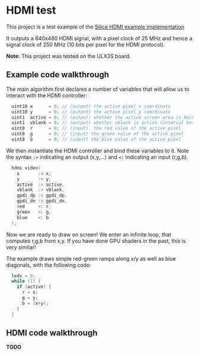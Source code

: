 # HDMI test

This project is a test example of the [Silice HDMI example implementation](../common/hdmi.ice)

It outputs a 640x480 HDMI signal, with a pixel clock of 25 MHz and hence a signal clock of 250 MHz (10 bits per pixel for the HDMI protocol).

**Note:** This project was tested on the ULX3S board.

## Example code walkthrough

The main algorithm first declares a number of variables that will allow 
us to interact with the HDMI controller:

```c
  uint10 x      = 0; // (output) the active pixel x coordinate
  uint10 y      = 0; // (output) the active pixel y coordinate
  uint1  active = 0; // (output) whether the active screen area is being drawn
  uint1  vblank = 0; // (output) whether vblank is active (interval between frames)
  uint8  r      = 0; // (input)  the red value of the active pixel
  uint8  g      = 0; // (input) the green value of the active pixel
  uint8  b      = 0; // (input) the blue value of the active pixel
```

We then instantiate the HDMI controller and bind these variables to it. Note the syntax `:>` indicating an output (x,y,...) and `<:` indicating an input (r,g,b).

```c
  hdmi video(
    x       :> x,
    y       :> y,
    active  :> active,
    vblank  :> vblank,
    gpdi_dp :> gpdi_dp,
    gpdi_dn :> gpdi_dn,
    red     <: r,
    green   <: g,
    blue    <: b
  );
```

Now we are ready to draw on screen! We enter an infinite loop, that computes r,g,b from x,y. If you have
done GPU shaders in the past, this is very similar!

The example draws simple red-green ramps along x/y as well as blue diagonals, with the following code:

```c
  leds = 0;
  while (1) { 
    if (active) {
      r = x;
      g = y;
      b = (x+y);
    }    
  }
```  

## HDMI code walkthrough

**TODO**

